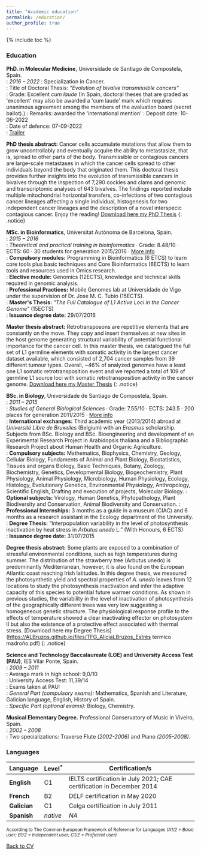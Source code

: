 ```yaml
---
title: "Academic education"
permalink: /education/
author_profile: true
---
```


{% include toc %}

### Education

**PhD. in Molecular Medicine**, Universidade de Santiago de Compostela, Spain.  
:   *2016 – 2022* 
:   Specialization in Cancer.  
:   Title of Doctoral Thesis: _"Evolution of bivalve transmissible cancers"_  
:   Grade: Excellent _cum laude_ (In Spain, doctoral theses that are graded as 'excellent' may also be awarded a 'cum laude' mark which requires unanimous agreement among the members of the evaluation board (secret ballot).)
:   Remarks: awarded the 'international mention'
:   Deposit date: 10-06-2022  
:   Date of defence: 07-09-2022  
:   <i class="fa fa-play-circle" aria-hidden="true"></i> [Trailer](https://www.youtube.com/watch?v=Ve4BdX4BB1c)    

**PhD thesis abstract:** Cancer cells accumulate mutations that allow them to grow uncontrollably and eventually acquire the ability to metastasize, that is, spread to other parts of the body. Transmissible or contagious cancers are large-scale metastases in which the cancer cells spread to other individuals beyond the body that originated them. This doctoral thesis provides further insights into the evolution of transmissible cancers in bivalves through the inspection of 7,290 cockles and clams and genomic and transcriptomic analyses of 643 bivalves. The fi ndings reported include multiple mitochondrial horizontal transfers, co-infections of two contagious cancer lineages affecting a single individual, histogenesis for two independent cancer lineages and the description of a novel interspeci c contagious cancer. Enjoy the reading! <i class="fa fa-cloud-download" aria-hidden="true"></i> [Download here my PhD Thesis](https://ALBruzos.github.io/files/PhDthesis_AliciaLBruzos_2022_compressed_11MB.pdf) 
{: .notice}

**MSc. in Bioinformatics**, Universitat Autònoma de Barcelona, Spain.  
:   *2015 – 2016*	  
:   _Theoretical and practical training in bioinformatics_ · Grade: 8.48/10 · ECTS: 60 · 30 students for generation 2015/2016 · [More info](http://mscbioinformatics.uab.cat)  
:   **Compulsory modules:** Programming in Bioinformatics (6 ETCS) to learn core tools plus basic techniques and Core
Bioinformatics (6ECTS) to learn tools and resources used in Omics research.  
:   **Elective module:** Genomics (12ECTS), knowledge and technical skills required in genomic analysis.  
:   **Professional Practices:** Mobile Genomes lab at Universidade de Vigo under the supervision of Dr. Jose M. C. Tubío (15ECTS).  
:   **Master's Thesis:** _"The Full Catalogue of L1 Active Loci in the Cancer Genome"_ (15ECTS)  
:   **Issuance degree date:** 29/07/2016

**Master thesis abstract:** Retrotransposons are repetitive elements that are constantly on the move. They copy and insert themselves at new sites in the host genome generating structural variability of potential functional importance for the cancer cell. In this master thesis, we catalogued the full set of L1 germline elements with somatic activity in the largest cancer dataset available, which consisted of 2,704 cancer samples from 39 different tumour types. Overall, ~46% of analyzed genomes have a least one L1 somatic retrotransposition event and we reported a total of 109 of germline L1 source loci with somatic retrotransposition activity in the cancer genome. <i class="fa fa-cloud-download" aria-hidden="true"></i> [Download here my Master Thesis](https://ALBruzos.github.io/files/TFM_AliciaLBruzos_CatalogueL1inCancer.pdf) 
{: .notice}

**BSc. in Biology**, Universidade de Santiago de Compostela, Spain.  
:   *2011 – 2015* 	
:   _Studies of General Biological Sciences_ · Grade: 7.55/10 · ECTS: 243.5 · 200 places for generation 2011/2015  · [More info](https://www.usc.gal/en/usc)  
:   **International exchanges:** Third academic year (2013/2014) abroad at _Université Libre de Bruxelles_ (Belgium) with an _Erasmus_ scholarship. Subjects from BSc. Biology and BSc. Bioengineering and development of an Experimental Research Project in Arabidopsis thaliana and a Bibliographic Research Project about Human Health and Organic Agriculture.  
:   **Compulsory subjects:** Mathematics, Biophysics, Chemistry, Geology, Cellular Biology, Fundaments of Animal and Plant Biology, Biostatistics, Tissues and organs Biology, Basic Techniques, Botany, Zoology, Biochemistry, Genetics, Developmental Biology, Biogeochemistry, Plant Physiology, Animal Physiology, Microbiology, Human Physiology, Ecology, Histology, Evolutionary Genetics, Environmental Physiology, Anthropology, Scientific English, Drafting and execution of projects, Molecular Biology.
:   **Optional subjects:** Virology, Human Genetics, Phytopathology, Plant Biodiversity and Conservation, Animal Biodiversity and Conservation.
:   **Professional Internships:** 3 months as a guide in a museum (CIAC) and 6 months as a research assistant in the Ecology department of the University.
:   **Degree Thesis:** “Interpopulation variability in the level of photosynthesis inactivation by heat stress in _Arbutus unedo_ L.” (With Honours, 6 ECTS)  
:   **Issuance degree date:** 31/07/2015

**Degree thesis abstract:** Some plants are exposed to a combination of stressful environmental conditions, such as high temperatures during summer. The distribution of the strawberry tree (Arbutus unedo) is predominantly Mediterranean, however, it is also found on the European Atlantic coast reaching Irish latitudes. In this degree thesis, we measured the photosynthetic yield and spectral properties of _A. unedo_ leaves from 12 locations to study the photosynthesis inactivation and infer the adaptive capacity of this species to potential future warmer conditions. As shown in previous studies, the variability in the level of inactivation of photosynthesis of the geographically different trees was very low suggesting a homogeneous genetic structure. The physiological response profile to the effects of temperature showed a clear inactivating effector on photosystem II but also the existence of a protective effect associated with thermal stress. <i class="fa fa-cloud-download" aria-hidden="true"></i> [Download here my Degree Thesis](https://ALBruzos.github.io/files/TFG_AliciaLBruzos_Estrés termico madroño.pdf)
{: .notice}
  
**Science and Technology Baccalaureate (LOE) and University Access Test (PAU)**, IES Vilar Ponte, Spain.  
:   *2009 – 2011*  
:   Average mark in high school: 9,0/10  
:   University Access Test: 11,39/14  
:   Exams taken at PAU:  
:   _General Part (compulsory exams):_ Mathematics, Spanish and Literature, Galician language, English, History of Spain.  
:   _Specific Part (optional exams):_ Biology, Chemistry.  

**Musical Elementary Degree.** Professional Conservatory of Music in Viveiro, Spain.  
:   *2002 – 2008*  
:   Two specializations: Traverse Flute _(2002-2006)_ and Piano _(2005-2008)_.  

### Languages

| Language | Level<sup>*</sup> | Certification/s |
| ------------- | ------------- | ------------- | 
| **English** | C1 | IELTS certification in July 2021; CAE certification in December 2014 |
| **French** | B2 | DELF certification in May 2020 |
| **Galician** | C1 | Celga certification in July 2011 |
| **Spanish** | _native_ | _NA_ |

<sup>According to The Common European Framework of Reference for Languages *(A1/2 = Basic user; B1/2 = Independent user; C1/2 = Proficient user)* </sup> 

[Back to CV](https://albruzos.github.io/cv/)

